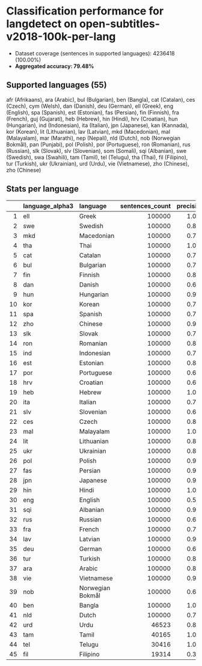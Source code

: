 # Classification performance for langdetect on open-subtitles-v2018-100k-per-lang

- Dataset coverage (sentences in supported languages): 4236418 (100.00%)
- **Aggregated accuracy: 79.48%**

<h2 id="supported-languages">Supported languages (55)</h2>

afr (Afrikaans), ara (Arabic), bul (Bulgarian), ben (Bangla), cat (Catalan), ces (Czech), cym (Welsh), dan (Danish), deu (German), ell (Greek), eng (English), spa (Spanish), est (Estonian), fas (Persian), fin (Finnish), fra (French), guj (Gujarati), heb (Hebrew), hin (Hindi), hrv (Croatian), hun (Hungarian), ind (Indonesian), ita (Italian), jpn (Japanese), kan (Kannada), kor (Korean), lit (Lithuanian), lav (Latvian), mkd (Macedonian), mal (Malayalam), mar (Marathi), nep (Nepali), nld (Dutch), nob (Norwegian Bokmål), pan (Punjabi), pol (Polish), por (Portuguese), ron (Romanian), rus (Russian), slk (Slovak), slv (Slovenian), som (Somali), sqi (Albanian), swe (Swedish), swa (Swahili), tam (Tamil), tel (Telugu), tha (Thai), fil (Filipino), tur (Turkish), ukr (Ukrainian), urd (Urdu), vie (Vietnamese), zho (Chinese), zho (Chinese)

<h2 id="metrics-per-language">Stats per language</h2>

|    | language_alpha3   | language         |   sentences_count |   precision |   recall |    f1 |    tp |    fp |      tn |    fn |
|---:|:------------------|:-----------------|------------------:|------------:|---------:|------:|------:|------:|--------:|------:|
|  1 | ell               | Greek            |            100000 |       1.000 |    0.996 | 0.998 | 99615 |     0 | 4136418 |   385 |
|  2 | swe               | Swedish          |            100000 |       0.853 |    0.734 | 0.739 | 73427 | 12668 | 4123750 | 26573 |
|  3 | mkd               | Macedonian       |            100000 |       0.732 |    0.831 | 0.682 | 83087 | 30346 | 4106072 | 16913 |
|  4 | tha               | Thai             |            100000 |       1.000 |    0.959 | 0.979 | 95853 |     0 | 4136418 |  4147 |
|  5 | cat               | Catalan          |            100000 |       0.790 |    0.649 | 0.651 | 64878 | 17269 | 4119149 | 35122 |
|  6 | bul               | Bulgarian        |            100000 |       0.718 |    0.694 | 0.620 | 69446 | 27311 | 4109107 | 30554 |
|  7 | fin               | Finnish          |            100000 |       0.828 |    0.883 | 0.785 | 88258 | 18356 | 4118062 | 11742 |
|  8 | dan               | Danish           |            100000 |       0.681 |    0.589 | 0.550 | 58899 | 27614 | 4108804 | 41101 |
|  9 | hun               | Hungarian        |            100000 |       0.915 |    0.823 | 0.833 | 82309 |  7622 | 4128796 | 17691 |
| 10 | kor               | Korean           |            100000 |       0.774 |    0.962 | 0.763 | 96150 | 28018 | 4108400 |  3850 |
| 11 | spa               | Spanish          |            100000 |       0.791 |    0.707 | 0.680 | 70674 | 18621 | 4117797 | 29326 |
| 12 | zho               | Chinese          |            100000 |       0.983 |    0.593 | 0.734 | 59251 |  1047 | 4135371 | 40749 |
| 13 | slk               | Slovak           |            100000 |       0.766 |    0.628 | 0.624 | 62796 | 19226 | 4117192 | 37204 |
| 14 | ron               | Romanian         |            100000 |       0.862 |    0.774 | 0.766 | 77434 | 12373 | 4124045 | 22566 |
| 15 | ind               | Indonesian       |            100000 |       0.705 |    0.783 | 0.643 | 78346 | 32709 | 4103709 | 21654 |
| 16 | est               | Estonian         |            100000 |       0.814 |    0.777 | 0.729 | 77744 | 17757 | 4118661 | 22256 |
| 17 | por               | Portuguese       |            100000 |       0.676 |    0.751 | 0.608 | 75080 | 35971 | 4100447 | 24920 |
| 18 | hrv               | Croatian         |            100000 |       0.670 |    0.652 | 0.568 | 65173 | 32078 | 4104340 | 34827 |
| 19 | heb               | Hebrew           |            100000 |       1.000 |    0.990 | 0.995 | 98997 |     0 | 4136418 |  1003 |
| 20 | ita               | Italian          |            100000 |       0.734 |    0.780 | 0.666 | 78012 | 28203 | 4108215 | 21988 |
| 21 | slv               | Slovenian        |            100000 |       0.657 |    0.653 | 0.559 | 65297 | 34095 | 4102323 | 34703 |
| 22 | ces               | Czech            |            100000 |       0.825 |    0.706 | 0.704 | 70563 | 14998 | 4121420 | 29437 |
| 23 | mal               | Malayalam        |            100000 |       1.000 |    0.976 | 0.988 | 97615 |     0 | 4136418 |  2385 |
| 24 | lit               | Lithuanian       |            100000 |       0.873 |    0.770 | 0.772 | 77002 | 11212 | 4125206 | 22998 |
| 25 | ukr               | Ukrainian        |            100000 |       0.851 |    0.545 | 0.628 | 54530 |  9511 | 4126907 | 45470 |
| 26 | pol               | Polish           |            100000 |       0.902 |    0.867 | 0.844 | 86670 |  9390 | 4127028 | 13330 |
| 27 | fas               | Persian          |            100000 |       0.959 |    0.829 | 0.872 | 82872 |  3550 | 4132868 | 17128 |
| 28 | jpn               | Japanese         |            100000 |       0.999 |    0.944 | 0.971 | 94447 |    59 | 4136359 |  5553 |
| 29 | hin               | Hindi            |            100000 |       1.000 |    0.819 | 0.901 | 81904 |     0 | 4136418 | 18096 |
| 30 | eng               | English          |            100000 |       0.593 |    0.749 | 0.539 | 74888 | 51451 | 4084967 | 25112 |
| 31 | sqi               | Albanian         |            100000 |       0.932 |    0.808 | 0.839 | 80757 |  5914 | 4130504 | 19243 |
| 32 | rus               | Russian          |            100000 |       0.648 |    0.793 | 0.597 | 79285 | 43117 | 4093301 | 20715 |
| 33 | fra               | French           |            100000 |       0.757 |    0.776 | 0.682 | 77581 | 24894 | 4111524 | 22419 |
| 34 | lav               | Latvian          |            100000 |       0.920 |    0.811 | 0.831 | 81127 |  7057 | 4129361 | 18873 |
| 35 | deu               | German           |            100000 |       0.670 |    0.841 | 0.630 | 84127 | 41422 | 4094996 | 15873 |
| 36 | tur               | Turkish          |            100000 |       0.895 |    0.851 | 0.829 | 85053 | 10012 | 4126406 | 14947 |
| 37 | ara               | Arabic           |            100000 |       0.895 |    0.936 | 0.868 | 93567 | 11010 | 4125408 |  6433 |
| 38 | vie               | Vietnamese       |            100000 |       0.927 |    0.917 | 0.890 | 91653 |  7171 | 4129247 |  8347 |
| 39 | nob               | Norwegian Bokmål |            100000 |       0.635 |    0.647 | 0.541 | 64662 | 37243 | 4099175 | 35338 |
| 40 | ben               | Bangla           |            100000 |       1.000 |    0.971 | 0.985 | 97127 |     0 | 4136418 |  2873 |
| 41 | nld               | Dutch            |            100000 |       0.774 |    0.687 | 0.658 | 68682 | 20042 | 4116376 | 31318 |
| 42 | urd               | Urdu             |             46523 |       0.880 |    0.884 | 0.832 | 41104 |  5590 | 4184305 |  5419 |
| 43 | tam               | Tamil            |             40165 |       1.000 |    0.952 | 0.975 | 38236 |     2 | 4196251 |  1929 |
| 44 | tel               | Telugu           |             30416 |       1.000 |    0.941 | 0.970 | 28630 |     0 | 4206002 |  1786 |
| 45 | fil               | Filipino         |             19314 |       0.378 |    0.746 | 0.356 | 14401 | 23647 | 4193457 |  4913 |